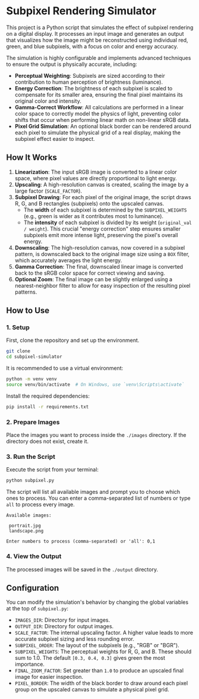 # Subpixel Rendering Simulator

This project is a Python script that simulates the effect of subpixel rendering on a digital display. It processes an input image and generates an output that visualizes how the image might be reconstructed using individual red, green, and blue subpixels, with a focus on color and energy accuracy.

The simulation is highly configurable and implements advanced techniques to ensure the output is physically accurate, including:
-   **Perceptual Weighting**: Subpixels are sized according to their contribution to human perception of brightness (luminance).
-   **Energy Correction**: The brightness of each subpixel is scaled to compensate for its smaller area, ensuring the final pixel maintains its original color and intensity.
-   **Gamma-Correct Workflow**: All calculations are performed in a linear color space to correctly model the physics of light, preventing color shifts that occur when performing linear math on non-linear sRGB data.
-   **Pixel Grid Simulation**: An optional black border can be rendered around each pixel to simulate the physical grid of a real display, making the subpixel effect easier to inspect.


## How It Works

1.  **Linearization**: The input sRGB image is converted to a linear color space, where pixel values are directly proportional to light energy.
2.  **Upscaling**: A high-resolution canvas is created, scaling the image by a large factor (`SCALE_FACTOR`).
3.  **Subpixel Drawing**: For each pixel of the original image, the script draws R, G, and B rectangles (subpixels) onto the upscaled canvas.
    -   The **width** of each subpixel is determined by the `SUBPIXEL_WEIGHTS` (e.g., green is wider as it contributes most to luminance).
    -   The **intensity** of each subpixel is divided by its weight (`original_val / weight`). This crucial "energy correction" step ensures smaller subpixels emit more intense light, preserving the pixel's overall energy.
4.  **Downscaling**: The high-resolution canvas, now covered in a subpixel pattern, is downscaled back to the original image size using a `BOX` filter, which accurately averages the light energy.
5.  **Gamma Correction**: The final, downscaled linear image is converted back to the sRGB color space for correct viewing and saving.
6.  **Optional Zoom**: The final image can be slightly enlarged using a nearest-neighbor filter to allow for easy inspection of the resulting pixel patterns.

## How to Use

### 1. Setup

First, clone the repository and set up the environment.

```bash
git clone 
cd subpixel-simulator
```

It is recommended to use a virtual environment:
```bash
python -m venv venv
source venv/bin/activate  # On Windows, use `venv\Scripts\activate`
```

Install the required dependencies:
```bash
pip install -r requirements.txt
```

### 2. Prepare Images

Place the images you want to process inside the `./images` directory. If the directory does not exist, create it.

### 3. Run the Script

Execute the script from your terminal:
```bash
python subpixel.py
```

The script will list all available images and prompt you to choose which ones to process. You can enter a comma-separated list of numbers or type `all` to process every image.

```
Available images:

 portrait.jpg
 landscape.png

Enter numbers to process (comma-separated) or 'all': 0,1
```

### 4. View the Output

The processed images will be saved in the `./output` directory.

## Configuration

You can modify the simulation's behavior by changing the global variables at the top of `subpixel.py`:

-   `IMAGES_DIR`: Directory for input images.
-   `OUTPUT_DIR`: Directory for output images.
-   `SCALE_FACTOR`: The internal upscaling factor. A higher value leads to more accurate subpixel sizing and less rounding error.
-   `SUBPIXEL_ORDER`: The layout of the subpixels (e.g., "RGB" or "BGR").
-   `SUBPIXEL_WEIGHTS`: The perceptual weights for R, G, and B. These should sum to 1.0. The default `[0.3, 0.4, 0.3]` gives green the most importance.
-   `FINAL_ZOOM_FACTOR`: Set greater than `1.0` to produce an upscaled final image for easier inspection.
-   `PIXEL_BORDER`: The width of the black border to draw around each pixel group on the upscaled canvas to simulate a physical pixel grid.
